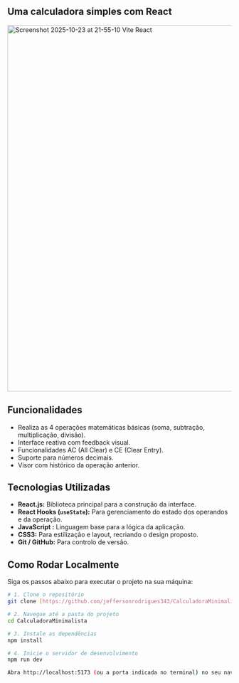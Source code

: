 ## Uma calculadora simples com React

<img width="1198" height="824" alt="Screenshot 2025-10-23 at 21-55-10 Vite React" src="https://github.com/user-attachments/assets/e54119d3-0fe6-42a0-9067-e5c5e620e890" />


##  Funcionalidades

* Realiza as 4 operações matemáticas básicas (soma, subtração, multiplicação, divisão).
* Interface reativa com feedback visual.
* Funcionalidades AC (All Clear) e CE (Clear Entry).
* Suporte para números decimais.
* Visor com histórico da operação anterior.

## Tecnologias Utilizadas

* **React.js:** Biblioteca principal para a construção da interface.
* **React Hooks (`useState`):** Para gerenciamento do estado dos operandos e da operação.
* **JavaScript :** Linguagem base para a lógica da aplicação.
* **CSS3:** Para estilização e layout, recriando o design proposto.
* **Git / GitHub:** Para controlo de versão.

##  Como Rodar Localmente

Siga os passos abaixo para executar o projeto na sua máquina:

```bash
# 1. Clone o repositório
git clone [https://github.com/jeffersonrodrigues343/CalculadoraMinimalista.git]

# 2. Navegue até a pasta do projeto
cd CalculadoraMinimalista

# 3. Instale as dependências
npm install

# 4. Inicie o servidor de desenvolvimento
npm run dev

Abra http://localhost:5173 (ou a porta indicada no terminal) no seu navegador.
